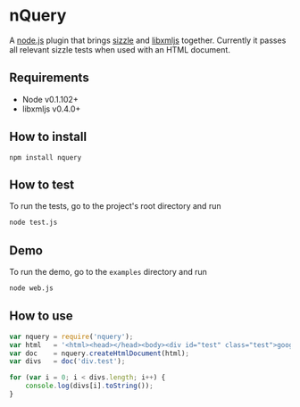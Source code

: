 nQuery
=====================================
A [node.js](http://github.com/ry/node) plugin that brings [sizzle](http://github.com/jeresig/sizzle) and [libxmljs](http://github.com/polotek/libxmljs) together. Currently it passes all relevant sizzle tests when used with an HTML document.

## Requirements
- Node v0.1.102+
- libxmljs v0.4.0+

## How to install

    npm install nquery

## How to test
To run the tests, go to the project's root directory and run

``` bash
node test.js
```

## Demo
To run the demo, go to the `examples` directory and run

``` bash
node web.js
```

## How to use

``` javascript
var nquery = require('nquery');
var html   = '<html><head></head><body><div id="test" class="test">google</div></body></html>';
var doc    = nquery.createHtmlDocument(html);
var divs   = doc('div.test');

for (var i = 0; i < divs.length; i++) {
    console.log(divs[i].toString());
}
```
